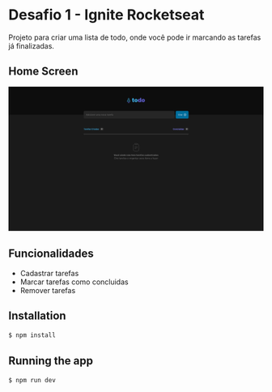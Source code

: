 # Desafio 1 - Ignite Rocketseat

Projeto para criar uma lista de todo, onde você pode ir marcando as tarefas já finalizadas.

## Home Screen

![image not found](images/home.png 'Home')

## Funcionalidades

- Cadastrar tarefas
- Marcar tarefas como concluidas
- Remover tarefas

## Installation

```bash
$ npm install
```

## Running the app

```bash
$ npm run dev
```
